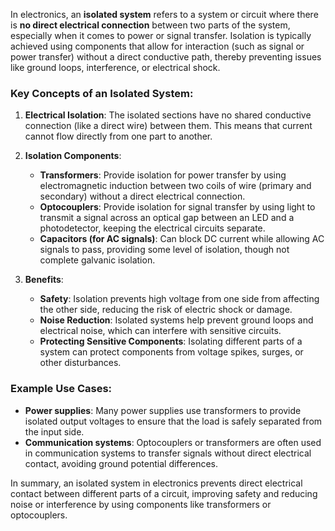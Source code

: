 In electronics, an **isolated system** refers to a system or circuit where there is **no direct electrical connection** between two parts of the system, especially when it comes to power or signal transfer. Isolation is typically achieved using components that allow for interaction (such as signal or power transfer) without a direct conductive path, thereby preventing issues like ground loops, interference, or electrical shock.

### Key Concepts of an Isolated System:

1. **Electrical Isolation**: The isolated sections have no shared conductive connection (like a direct wire) between them. This means that current cannot flow directly from one part to another.
   
2. **Isolation Components**:
   - **Transformers**: Provide isolation for power transfer by using electromagnetic induction between two coils of wire (primary and secondary) without a direct electrical connection.
   - **Optocouplers**: Provide isolation for signal transfer by using light to transmit a signal across an optical gap between an LED and a photodetector, keeping the electrical circuits separate.
   - **Capacitors (for AC signals)**: Can block DC current while allowing AC signals to pass, providing some level of isolation, though not complete galvanic isolation.

3. **Benefits**:
   - **Safety**: Isolation prevents high voltage from one side from affecting the other side, reducing the risk of electric shock or damage.
   - **Noise Reduction**: Isolated systems help prevent ground loops and electrical noise, which can interfere with sensitive circuits.
   - **Protecting Sensitive Components**: Isolating different parts of a system can protect components from voltage spikes, surges, or other disturbances.

### Example Use Cases:
- **Power supplies**: Many power supplies use transformers to provide isolated output voltages to ensure that the load is safely separated from the input side.
- **Communication systems**: Optocouplers or transformers are often used in communication systems to transfer signals without direct electrical contact, avoiding ground potential differences.

In summary, an isolated system in electronics prevents direct electrical contact between different parts of a circuit, improving safety and reducing noise or interference by using components like transformers or optocouplers.
